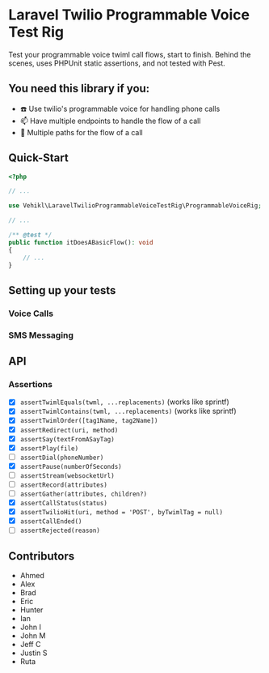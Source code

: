 # Laravel Twilio Programmable Voice Test Rig

Test your programmable voice twiml call flows, start to finish.
Behind the scenes, uses PHPUnit static assertions, and not tested with Pest.

## You need this library if you:

 - :telephone: Use twilio's programmable voice for handling phone calls
 - :mailbox: Have multiple endpoints to handle the flow of a call
 - :twisted_rightwards_arrows: Multiple paths for the flow of a call

## Quick-Start

```php
<?php

// ...

use Vehikl\LaravelTwilioProgrammableVoiceTestRig\ProgrammableVoiceRig;

// ...

/** @test */
public function itDoesABasicFlow(): void
{
    // ...
}
```

## Setting up your tests

### Voice Calls

### SMS Messaging


## API

### Assertions

- [x] `assertTwimlEquals(twml, ...replacements)` (works like sprintf)
- [x] `assertTwimlContains(twml, ...replacements)` (works like sprintf)
- [x] `assertTwimlOrder([tag1Name, tag2Name])`
- [x] `assertRedirect(uri, method)`
- [x] `assertSay(textFromASayTag)`
- [x] `assertPlay(file)`
- [ ] `assertDial(phoneNumber)`
- [x] `assertPause(numberOfSeconds)`
- [ ] `assertStream(websocketUrl)`
- [ ] `assertRecord(attributes)`
- [ ] `assertGather(attributes, children?)`
- [x] `assertCallStatus(status)`
- [x] `assertTwilioHit(uri, method = 'POST', byTwimlTag = null)`
- [x] `assertCallEnded()`
- [ ] `assertRejected(reason)`

## Contributors

- Ahmed
- Alex
- Brad
- Eric
- Hunter
- Ian
- John I
- John M
- Jeff C
- Justin S
- Ruta
